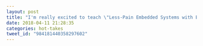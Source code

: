 ```yaml
---
layout: post
title: "I'm really excited to teach \"Less-Pain Embedded Systems with Elixir and Nerves\" with @ferggo at @ElixirConf in September 2018. Registration is open at . I hope to see you there! #myelixirstatus #elixirconf"Less-Pain Embedded Systems with Elixir and Nerves\" with @ferggo at @ElixirConf in September 2018. Registration is open at  I hope to see you there! #myelixirstatus #elixirconf"Less-Pain Embedded Systems with Elixir and Nerves\" with  at  in September 2018. Registration is open at  I hope to see you there!"Less-Pain Embedded Systems with Elixir and Nerves\" with @ferggo at @..."
date: 2018-04-11 21:28:35
categories: hot-takes
tweet_id: "984181440358297602"
---
```



<!-- Original tweet: https://twitter.com/i/status/984181440358297602 -->